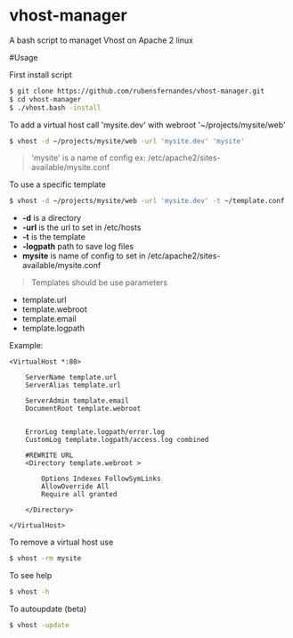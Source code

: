 # vhost-manager
A bash script to managet Vhost on Apache 2 linux

#Usage

First install script

```sh
$ git clone https://github.com/rubensfernandes/vhost-manager.git
$ cd vhost-manager
$ ./vhost.bash -install
```

To add a virtual host call 'mysite.dev' with webroot '~/projects/mysite/web'

```sh
$ vhost -d ~/projects/mysite/web -url 'mysite.dev' 'mysite'
```
>'mysite' is a name of config ex: /etc/apache2/sites-available/mysite.conf

To use a specific template
```sh
$ vhost -d ~/projects/mysite/web -url 'mysite.dev' -t ~/template.conf 'mysite'
```
- **-d** is a directory
- **-url** is the url to set in /etc/hosts
- **-t** is the template
- **-logpath** path to save log files
- **mysite** is name of config to set in /etc/apache2/sites-available/mysite.conf

>Templates should be use parameters
* template.url
* template.webroot
* template.email
* template.logpath

Example:
```
<VirtualHost *:80>

    ServerName template.url
    ServerAlias template.url

    ServerAdmin template.email
    DocumentRoot template.webroot


    ErrorLog template.logpath/error.log
    CustomLog template.logpath/access.log combined

    #REWRITE URL
    <Directory template.webroot >

        Options Indexes FollowSymLinks
        AllowOverride All
        Require all granted

    </Directory>

</VirtualHost>

```

To remove a virtual host use
```sh
$ vhost -rm mysite
```

To see help
```sh
$ vhost -h
```

To autoupdate (beta)
```sh
$ vhost -update
```
